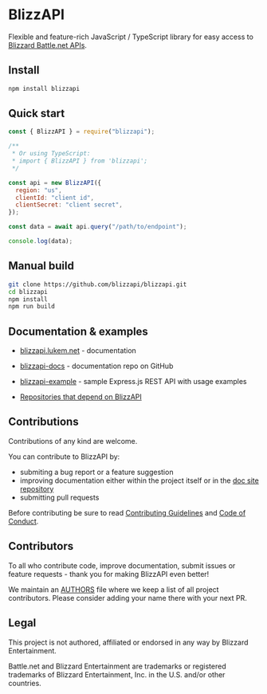 # BlizzAPI

Flexible and feature-rich JavaScript / TypeScript library for easy access to [Blizzard Battle.net APIs](https://develop.battle.net/).

## Install

```bash
npm install blizzapi
```

## Quick start

```javascript
const { BlizzAPI } = require("blizzapi");

/**
 * Or using TypeScript:
 * import { BlizzAPI } from 'blizzapi';
 */

const api = new BlizzAPI({
  region: "us",
  clientId: "client id",
  clientSecret: "client secret",
});

const data = await api.query("/path/to/endpoint");

console.log(data);
```

## Manual build

```bash
git clone https://github.com/blizzapi/blizzapi.git
cd blizzapi
npm install
npm run build
```

## Documentation & examples

- [blizzapi.lukem.net](https://blizzapi.lukem.net) - documentation
- [blizzapi-docs](https://github.com/blizzapi/blizzapi-docs) - documentation repo on GitHub

- [blizzapi-example](https://github.com/blizzapi/blizzapi-example) - sample Express.js REST API with usage examples

- [Repositories that depend on BlizzAPI](https://github.com/blizzapi/blizzapi/network/dependents)

## Contributions

Contributions of any kind are welcome.

You can contribute to BlizzAPI by:

- submiting a bug report or a feature suggestion
- improving documentation either within the project itself or in the [doc site repository](https://github.com/blizzapi/blizzapi-docs)
- submitting pull requests

Before contributing be sure to read [Contributing Guidelines](https://github.com/blizzapi/blizzapi/blob/master/CONTRIBUTING.md) and [Code of Conduct](https://github.com/blizzapi/blizzapi/blob/master/CODE_OF_CONDUCT.md).

## Contributors

To all who contribute code, improve documentation, submit issues or feature requests - thank you for making BlizzAPI even better!

We maintain an [AUTHORS](https://github.com/blizzapi/blizzapi/blob/master/AUTHORS) file where we keep a list of all project contributors. Please consider adding your name there with your next PR.

## Legal

This project is not authored, affiliated or endorsed in any way by Blizzard Entertainment.

Battle.net and Blizzard Entertainment are trademarks or registered trademarks of Blizzard Entertainment, Inc. in the U.S. and/or other countries.
